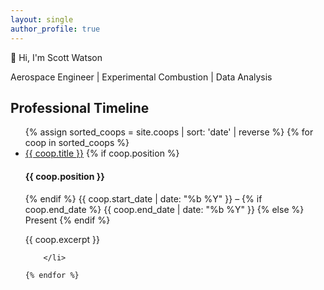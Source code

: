 ```yaml
---
layout: single
author_profile: true
---
```


👋 Hi, I'm Scott Watson

Aerospace Engineer | Experimental Combustion | Data Analysis

## Professional Timeline

<!-- <ul class="timeline">
    {% for entry in site.data.timeline %}
        <li>
            <time>{{ entry.date | date: "%b %Y" }} – {{ entry.end_date | date: "%b %Y" }}</time>
            <h3><a href="{{ entry.link | relative_url }}">{{ entry.title }}</a></h3>
            <p>{{ entry.description }}</p>
        </li>
    {% endfor %} -->

<section id="timeline">
  <ul class="timeline-list">
    {% assign sorted_coops = site.coops | sort: 'date' | reverse %}
    {% for coop in sorted_coops %}
      <li class="timeline-item {% if forloop.index0 | modulo:2 == 0 %}left{% else %}right{% endif %}" 
            data-type="{{ coop.tags | first }}"
            data-aos="{% if forloop.index0 | modulo:2 == 0 %}fade-right{% else %}fade-left{% endif %}">
        <div class="timeline-dot"></div>
        <div class="timeline-content">
            <a href="{{ coop.url }}">{{ coop.title }}</a>
            {% if coop.position %}
                <h4 class="timeline-position">{{ coop.position }}</h4>
            {% endif %}
            <span class="timeline-date">
                {{ coop.start_date | date: "%b %Y" }}
                –
                {% if coop.end_date %}
                {{ coop.end_date | date: "%b %Y" }}
                {% else %}
                Present
                {% endif %}
            </span>
            <p>{{ coop.excerpt }}</p>
        </div>

        </li>

    {% endfor %}
  </ul>
</section>
